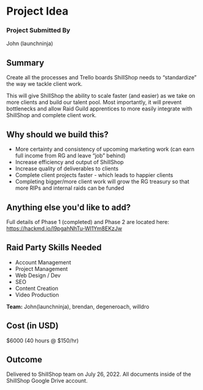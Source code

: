 # Project Idea

### Project Submitted By

John (launchninja)

## Summary

Create all the processes and Trello boards ShillShop needs to “standardize” the way we tackle client work.

This will give ShillShop the ability to scale faster (and easier) as we take on more clients and build our talent pool. Most importantly, it will prevent bottlenecks and allow Raid Guild apprentices to more easily integrate with ShillShop and complete client work.


## Why should we build this?

- More certainty and consistency of upcoming marketing work (can earn full income from RG and leave “job” behind)
- Increase efficiency and output of ShillShop
- Increase quality of deliverables to clients
- Complete client projects faster - which leads to happier clients
- Completing bigger/more client work will grow the RG treasury so that more RIPs and internal raids can be funded

## Anything else you'd like to add?

Full details of Phase 1 (completed) and Phase 2 are located here: https://hackmd.io/l9pgahNhTu-Wl1Ym8EKzJw

## Raid Party Skills Needed

- Account Management
- Project Management
- Web Design / Dev
- SEO
- Content Creation
- Video Production

**Team:** John(launchninja), brendan, degeneroach, willdro

## Cost (in USD)

\$6000 (40 hours @ $150/hr)


## Outcome

Delivered to ShillShop team on July 26, 2022. All documents inside of the ShillShop Google Drive account.
